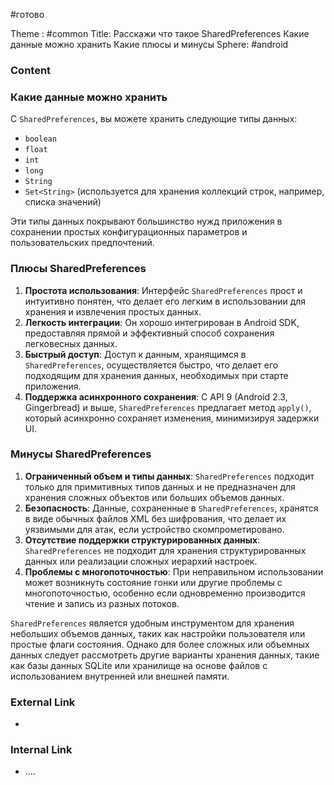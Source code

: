 #готово 

Theme : #common 
Title: Расскажи что такое SharedPreferences Какие данные можно хранить Какие плюсы и минусы
Sphere: #android 

### Content

### Какие данные можно хранить

С `SharedPreferences`, вы можете хранить следующие типы данных:

- `boolean`
- `float`
- `int`
- `long`
- `String`
- `Set<String>` (используется для хранения коллекций строк, например, списка значений)

Эти типы данных покрывают большинство нужд приложения в сохранении простых конфигурационных параметров и пользовательских предпочтений.

### Плюсы SharedPreferences

1. **Простота использования**: Интерфейс `SharedPreferences` прост и интуитивно понятен, что делает его легким в использовании для хранения и извлечения простых данных.
2. **Легкость интеграции**: Он хорошо интегрирован в Android SDK, предоставляя прямой и эффективный способ сохранения легковесных данных.
3. **Быстрый доступ**: Доступ к данным, хранящимся в `SharedPreferences`, осуществляется быстро, что делает его подходящим для хранения данных, необходимых при старте приложения.
4. **Поддержка асинхронного сохранения**: С API 9 (Android 2.3, Gingerbread) и выше, `SharedPreferences` предлагает метод `apply()`, который асинхронно сохраняет изменения, минимизируя задержки UI.

### Минусы SharedPreferences

1. **Ограниченный объем и типы данных**: `SharedPreferences` подходит только для примитивных типов данных и не предназначен для хранения сложных объектов или больших объемов данных.
2. **Безопасность**: Данные, сохраненные в `SharedPreferences`, хранятся в виде обычных файлов XML без шифрования, что делает их уязвимыми для атак, если устройство скомпрометировано.
3. **Отсутствие поддержки структурированных данных**: `SharedPreferences` не подходит для хранения структурированных данных или реализации сложных иерархий настроек.
4. **Проблемы с многопоточностью**: При неправильном использовании может возникнуть состояние гонки или другие проблемы с многопоточностью, особенно если одновременно производится чтение и запись из разных потоков.

`SharedPreferences` является удобным инструментом для хранения небольших объемов данных, таких как настройки пользователя или простые флаги состояния. Однако для более сложных или объемных данных следует рассмотреть другие варианты хранения данных, такие как базы данных SQLite или хранилище на основе файлов с использованием внутренней или внешней памяти.

### External Link

- 

### Internal Link

- ....